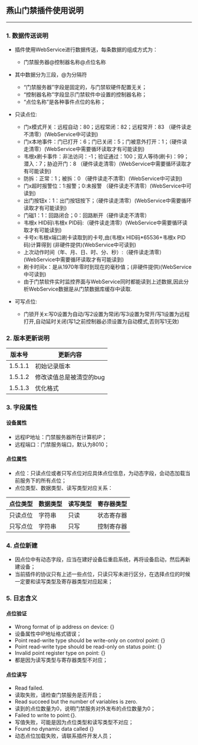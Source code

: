 ## 燕山门禁插件使用说明
------
### 1. 数据传送说明
- 插件使用WebService进行数据传送，每条数据的组成方式为：
  - 门禁服务器@控制器名称@点位名称
- 其中数据分为三段，@为分隔符
  - “门禁服务器”字段是固定的，与门禁软硬件配置无关；
  - “控制器名称”字段显示门禁软件中设置的控制器名称；
  - “点位名称”是各种事件点位的名称；
- 只读点位:
  - 门x模式开关：远程自动：80；远程常闭：82；远程常开：83 （硬件读走不清零）(WebService中可读到)
  - 门x本地事件：门已打开：6；门已关闭：5；门被意外打开：1；（硬件读走清零）(WebService中需要循环读取才有可能读到)
  - 韦根x刷卡事件：非法访问：-1；验证通过：100；双人等待(刷卡)：99；潜入：7；胁迫开门：8 （硬件读走清零）(WebService中需要循环读取才有可能读到)
  - 防拆：正常：1；被拆：0 （硬件读走不清零）(WebService中可读到)
  - 门x超时报警位：1:报警；0:未报警 （硬件读走不清零）(WebService中可读到)
  - 出门按钮x：1：出门按钮按下；（硬件读走清零）(WebService中需要循环读取才有可能读到)
  - 门磁1：1：回路闭合；0：回路断开（硬件读走不清零）
  - 韦根x HID码\韦根x PID码:（硬件读走清零）(WebService中需要循环读取才有可能读到)
  - 卡号x:韦根x端口刷卡读取到的卡号,由(韦根x HID码*65536+韦根x PID码)计算得到 (非硬件提供)(WebService中可读到)
  - 上次动作时间（年、月、日、时、分、秒）:（硬件读走清零）(WebService中需要循环读取才有可能读到)
  - 刷卡时间x：是从1970年零时到现在的毫秒值；(非硬件提供)(WebService中可读到)
  - 由于门禁软件实时监控界面与WebService同时都能读到上述数据,因此分析WebService数据是从门禁数据库缓存中读取.

- 可写点位:
  - 门锁开关x:写0设置为自动/写2设置为常闭/写3设置为常开/写1设置为远程打开,自动延时关闭(写1之前控制器必须设置为自动模式,否则写1无效)

### 2. 版本更新说明
|版本号|更新内容|
|-----|-----|
|1.5.1.1|初始记录版本|
|1.5.1.2|修改读值总是被清空的bug|
|1.5.1.3|优化格式|

### 3. 字段属性
#### 设备属性
- 远程IP地址：门禁服务器所在计算机IP；
- 远程端口：门禁服务端口，默认为8010；

#### 点位属性
- 点位：只读点位或者只写点位对应具体点位信息，为动态字段，会动态加载当前服务下的所有点位；
- 点位类型、数据类型、读写类型对应关系：

|点位类型|数据类型|读写类型|寄存器类型|
|-----|-----|-----|-----|
|只读点位|字符串|只读|状态寄存器|
|只写点位|字符串|只写|控制寄存器|

### 4. 点位新建
- 因点位中有动态字段，应当在建好设备后重启系统，再将设备启动，然后再新建设备；
- 当前插件的协议只有上述一些点位，只读只写未进行区分，在选择点位的时候一定要和读写类型及寄存器类型对应起来；

### 5. 日志含义
#### 点位验证
- Wrong format of ip address on device: {}
- 设备属性中IP地址格式错误；
- Point read-write type should be write-only on control point: {}
- Point read-write type should be read-only on status point: {}
- Invalid point register type on point: {}
- 都是因为读写类型与寄存器类型不对应；

#### 点位读写
- Read failed.
- 读取失败，请检查门禁服务是否开启；
- Read succeed but the number of variables is zero.
- 读到的点位数量为0，说明门禁服务对外发布的点位数量为0；
- Failed to write to point:{}.
- 写值失败，可能是因为点位类型和读写类型不对应；
- Found no dynamic data called {}
- 动态点位加载失败，请联系插件开发人员；